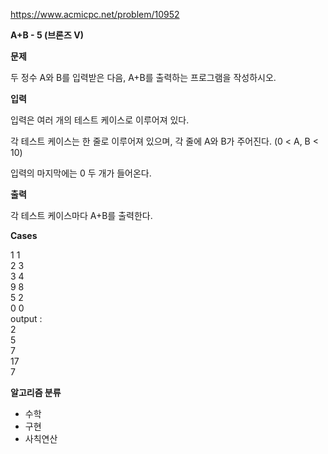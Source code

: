 https://www.acmicpc.net/problem/10952

**A+B - 5 (브론즈 V)**

**문제**

두 정수 A와 B를 입력받은 다음, A+B를 출력하는 프로그램을 작성하시오.

**입력**

입력은 여러 개의 테스트 케이스로 이루어져 있다.

각 테스트 케이스는 한 줄로 이루어져 있으며, 각 줄에 A와 B가 주어진다. (0 < A, B < 10)

입력의 마지막에는 0 두 개가 들어온다.

**출력**

각 테스트 케이스마다 A+B를 출력한다.

**Cases**

1 1<br>
2 3<br>
3 4<br>
9 8<br>
5 2<br>
0 0<br>
output :<br>
2<br>
5<br>
7<br>
17<br>
7

**알고리즘 분류**

- 수학
- 구현
- 사칙연산